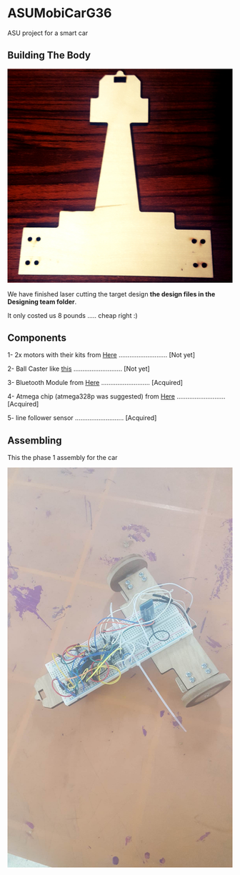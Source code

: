 # ASUMobiCarG36
ASU project for a smart car

## Building The Body

![alt text](https://github.com/MohamedAliRashad/ASUMobiCarG36/blob/master/Designing_Team/Target/20180301_035607.jpg)

We have finished laser cutting the target design **the design files in the Designing team folder**.

It only costed us 8 pounds ..... cheap right :)

## Components

1- 2x motors with their kits from [Here](https://store.fut-electronics.com/products/micro-metal-dc-motor-kit-motor-wheel-base) ........................... [Not yet]

2- Ball Caster like [this](https://www.robotshop.com/en/pololu-ball-caster-3-8-in-metal-ball.html) ........................... [Not yet]

3- Bluetooth Module from [Here](https://store.fut-electronics.com/products/serial-bluetooth-module-master-slave) ........................... [Acquired]

4- Atmega chip (atmega328p was suggested) from [Here](https://store.fut-electronics.com/products/atmega328-microcontroller-with-bootloader-for-uno) ........................... [Acquired]

5- line follower sensor ........................... [Acquired]

## Assembling

This the phase 1 assembly for the car

![all text](https://github.com/MohamedAliRashad/ASUMobiCarG36/blob/master/Car_V1.jpg)
